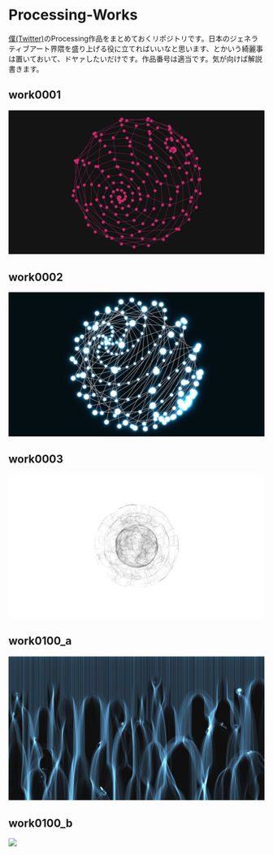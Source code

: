 # Processing-Works

[僕(Twitter)](https://twitter.com/)のProcessing作品をまとめておくリポジトリです。日本のジェネラティブアート界隈を盛り上げる役に立てればいいなと思います、とかいう綺麗事は置いておいて、ドヤァしたいだけです。作品番号は適当です。気が向けば解説書きます。

## work0001
![](./img/work0001.jpg)

## work0002
![](./img/work0002.jpg)

## work0003
![](./img/work0003.jpg)

## work0100_a
![](./img/work0100_a.jpg)

## work0100_b
![](./img/work0100_b.jpg)
